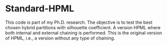 # Standard-HPML
This code is part of my Ph.D. research. The objective is to test the best chosen hybrid partitions with silhouette coefficient. A version HPML where both internal and external chaining is performed. This is the original version of HPML, i.e., a version without any type of chaining.

